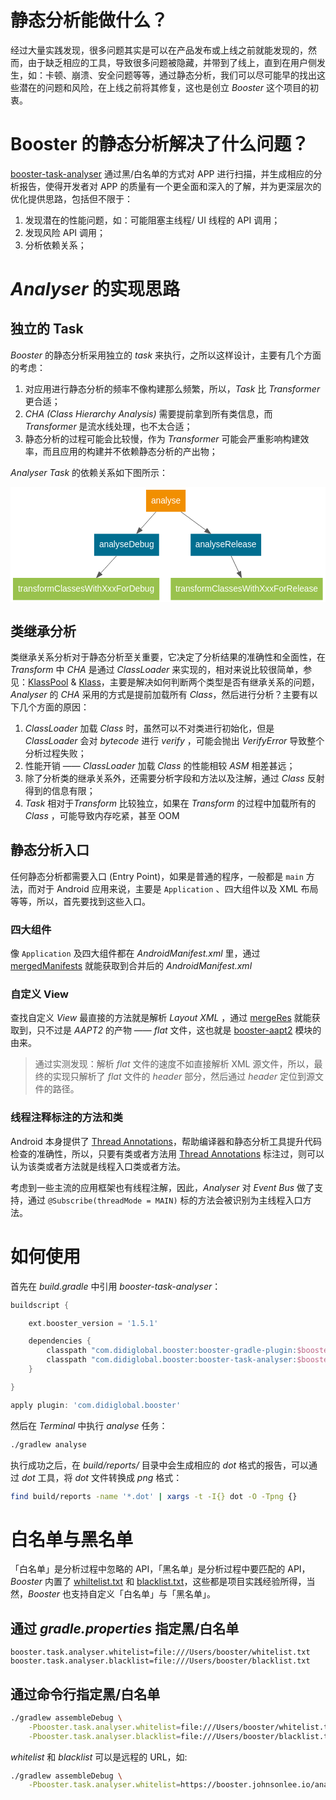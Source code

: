 # 静态分析能做什么？

经过大量实践发现，很多问题其实是可以在产品发布或上线之前就能发现的，然而，由于缺乏相应的工具，导致很多问题被隐藏，并带到了线上，直到在用户侧发生，如：卡顿、崩溃、安全问题等等，通过静态分析，我们可以尽可能早的找出这些潜在的问题和风险，在上线之前将其修复，这也是创立 *Booster* 这个项目的初衷。

# Booster 的静态分析解决了什么问题？

[booster-task-analyser](https://github.com/didi/booster/tree/master/booster-task-analyser) 通过黑/白名单的方式对 APP 进行扫描，并生成相应的分析报告，使得开发者对 APP 的质量有一个更全面和深入的了解，并为更深层次的优化提供思路，包括但不限于：

1. 发现潜在的性能问题，如：可能阻塞主线程/ UI 线程的 API 调用；
1. 发现风险 API 调用；
1. 分析依赖关系；

# *Analyser* 的实现思路

## 独立的 Task

*Booster* 的静态分析采用独立的 *task* 来执行，之所以这样设计，主要有几个方面的考虑：

1. 对应用进行静态分析的频率不像构建那么频繁，所以，*Task* 比 *Transformer* 更合适；
1. *CHA (Class Hierarchy Analysis)* 需要提前拿到所有类信息，而 *Transformer* 是流水线处理，也不太合适；
1. 静态分析的过程可能会比较慢，作为 *Transformer* 可能会严重影响构建效率，而且应用的构建并不依赖静态分析的产出物；

*Analyser Task* 的依赖关系如下图所示：

<svg width="514pt" height="188pt" viewBox="0.00 0.00 513.51 188.00" xmlns="http://www.w3.org/2000/svg" xmlns:xlink="http://www.w3.org/1999/xlink">
<g id="graph0" class="graph" transform="scale(1 1) rotate(0) translate(4 184)">
<title>analyser</title>
<polygon fill="#ffffff" stroke="transparent" points="-4,4 -4,-184 509.5063,-184 509.5063,4 -4,4"></polygon>
<!-- analyse -->
<g id="node1" class="node">
<title>analyse</title>
<polygon fill="#f18f01" stroke="transparent" points="281.4639,-180 216.9891,-180 216.9891,-144 281.4639,-144 281.4639,-180"></polygon>
<text text-anchor="middle" x="249.2265" y="-157.8" font-family="Helvetica,sans-Serif" font-size="14.00" fill="#ffffff">analyse</text>
</g>
<!-- analyseDebug -->
<g id="node2" class="node">
<title>analyseDebug</title>
<polygon fill="#006e90" stroke="transparent" points="238.2016,-108 132.2514,-108 132.2514,-72 238.2016,-72 238.2016,-108"></polygon>
<text text-anchor="middle" x="185.2265" y="-85.8" font-family="Helvetica,sans-Serif" font-size="14.00" fill="#ffffff">analyseDebug</text>
</g>
<!-- analyse&#45;&gt;analyseDebug -->
<g id="edge1" class="edge">
<title>analyse-&gt;analyseDebug</title>
<path fill="none" stroke="#555555" d="M233.0766,-143.8314C225.5548,-135.3694 216.47,-125.1489 208.2461,-115.8971"></path>
<polygon fill="#555555" stroke="#555555" points="210.8535,-113.5621 201.5938,-108.4133 205.6216,-118.2127 210.8535,-113.5621"></polygon>
</g>
<!-- analyseRelease -->
<g id="node3" class="node">
<title>analyseRelease</title>
<polygon fill="#006e90" stroke="transparent" points="404.8079,-108 289.6451,-108 289.6451,-72 404.8079,-72 404.8079,-108"></polygon>
<text text-anchor="middle" x="347.2265" y="-85.8" font-family="Helvetica,sans-Serif" font-size="14.00" fill="#ffffff">analyseRelease</text>
</g>
<!-- analyse&#45;&gt;analyseRelease -->
<g id="edge2" class="edge">
<title>analyse-&gt;analyseRelease</title>
<path fill="none" stroke="#555555" d="M273.956,-143.8314C286.1427,-134.8779 301.0088,-123.9558 314.1577,-114.2955"></path>
<polygon fill="#555555" stroke="#555555" points="316.5183,-116.9042 322.5049,-108.1628 312.3738,-111.263 316.5183,-116.9042"></polygon>
</g>
<!-- transformClassesWithXxxForDebug -->
<g id="node4" class="node">
<title>transformClassesWithXxxForDebug</title>
<polygon fill="#99c24d" stroke="transparent" points="238.6799,-36 -.2269,-36 -.2269,0 238.6799,0 238.6799,-36"></polygon>
<text text-anchor="middle" x="119.2265" y="-13.8" font-family="Helvetica,sans-Serif" font-size="14.00" fill="#ffffff">transformClassesWithXxxForDebug</text>
</g>
<!-- analyseDebug&#45;&gt;transformClassesWithXxxForDebug -->
<g id="edge3" class="edge">
<title>analyseDebug-&gt;transformClassesWithXxxForDebug</title>
<path fill="none" stroke="#555555" d="M168.5719,-71.8314C160.8151,-63.3694 151.4463,-53.1489 142.9655,-43.8971"></path>
<polygon fill="#555555" stroke="#555555" points="145.4427,-41.4198 136.1053,-36.4133 140.2826,-46.1499 145.4427,-41.4198"></polygon>
</g>
<!-- transformClassesWithXxxForRelease -->
<g id="node5" class="node">
<title>transformClassesWithXxxForRelease</title>
<polygon fill="#99c24d" stroke="transparent" points="505.2865,-36 257.1665,-36 257.1665,0 505.2865,0 505.2865,-36"></polygon>
<text text-anchor="middle" x="381.2265" y="-13.8" font-family="Helvetica,sans-Serif" font-size="14.00" fill="#ffffff">transformClassesWithXxxForRelease</text>
</g>
<!-- analyseRelease&#45;&gt;transformClassesWithXxxForRelease -->
<g id="edge4" class="edge">
<title>analyseRelease-&gt;transformClassesWithXxxForRelease</title>
<path fill="none" stroke="#555555" d="M355.8061,-71.8314C359.5623,-63.8771 364.0522,-54.369 368.2063,-45.5723"></path>
<polygon fill="#555555" stroke="#555555" points="371.4261,-46.9503 372.5313,-36.4133 365.0964,-43.9612 371.4261,-46.9503"></polygon>
</g>
</g>
</svg>

## 类继承分析

类继承关系分析对于静态分析至关重要，它决定了分析结果的准确性和全面性，在 *Transform* 中 *CHA* 是通过 *ClassLoader* 来实现的，相对来说比较很简单，参见：[KlassPool](https://github.com/didi/booster/blob/master/booster-transform-spi/src/main/kotlin/com/didiglobal/booster/transform/KlassPool.kt) & [Klass](https://github.com/didi/booster/blob/master/booster-transform-spi/src/main/kotlin/com/didiglobal/booster/transform/Klass.kt)，主要是解决如何判断两个类型是否有继承关系的问题，*Analyser* 的 *CHA* 采用的方式是提前加载所有 *Class*，然后进行分析？主要有以下几个方面的原因：

1. *ClassLoader* 加载 *Class* 时，虽然可以不对类进行初始化，但是 *ClassLoader* 会对 *bytecode* 进行 *verify* ，可能会抛出 *VerifyError* 导致整个分析过程失败；
1. 性能开销 —— *ClassLoader* 加载 *Class* 的性能相较 *ASM* 相差甚远；
1. 除了分析类的继承关系外，还需要分析字段和方法以及注解，通过 *Class* 反射得到的信息有限；
1. *Task* 相对于*Transform* 比较独立，如果在 *Transform* 的过程中加载所有的 *Class* ，可能导致内存吃紧，甚至 OOM

## 静态分析入口

任何静态分析都需要入口 (Entry Point)，如果是普通的程序，一般都是 `main` 方法，而对于 Android 应用来说，主要是 `Application` 、四大组件以及 XML 布局等等，所以，首先要找到这些入口。

### 四大组件

像 `Application` 及四大组件都在 *AndroidManifest.xml* 里，通过 [mergedManifests](https://github.com/didi/booster/blob/master/booster-android-gradle-api/src/main/kotlin/com/didiglobal/booster/gradle/VariantScope.kt#L142) 就能获取到合并后的 *AndroidManifest.xml*

### 自定义 View

查找自定义 *View* 最直接的方法就是解析 *Layout XML* ，通过 [mergeRes](https://github.com/didi/booster/blob/master/booster-android-gradle-api/src/main/kotlin/com/didiglobal/booster/gradle/VariantScope.kt#L148) 就能获取到，只不过是 *AAPT2* 的产物 —— *flat* 文件，这也就是 [booster-aapt2](https://github.com/didi/booster/tree/master/booster-aapt2) 模块的由来。

> 通过实测发现：解析 *flat* 文件的速度不如直接解析 XML 源文件，所以，最终的实现只解析了 *flat* 文件的 *header* 部分，然后通过 *header* 定位到源文件的路径。

### 线程注释标注的方法和类

Android 本身提供了 [Thread Annotations](https://developer.android.com/studio/write/annotations#thread-annotations)，帮助编译器和静态分析工具提升代码检查的准确性，所以，只要有类或者方法用 [Thread Annotations](https://developer.android.com/studio/write/annotations#thread-annotations) 标注过，则可以认为该类或者方法就是线程入口类或者方法。

  考虑到一些主流的应用框架也有线程注解，因此，*Analyser* 对 *Event Bus* 做了支持，通过 `@Subscribe(threadMode = MAIN)` 标的方法会被识别为主线程入口方法。

# 如何使用

首先在 *build.gradle* 中引用 *booster-task-analyser*：

```gradle:build.gradle
buildscript {

    ext.booster_version = '1.5.1'

    dependencies {
        classpath "com.didiglobal.booster:booster-gradle-plugin:$booster_version"
        classpath "com.didiglobal.booster:booster-task-analyser:$booster_version"
    }

}

apply plugin: 'com.didiglobal.booster'
```

然后在 *Terminal* 中执行 *analyse* 任务：

```bash
./gradlew analyse
```

执行成功之后，在 *build/reports/* 目录中会生成相应的 *dot* 格式的报告，可以通过 *dot* 工具，将 *dot* 文件转换成 *png* 格式：

```bash
find build/reports -name '*.dot' | xargs -t -I{} dot -O -Tpng {}
```

# 白名单与黑名单

「白名单」是分析过程中忽略的 API，「黑名单」是分析过程中要匹配的 API，*Booster* 内置了 [whiltelist.txt](https://github.com/didi/booster/blob/master/booster-task-analyser/src/main/resources/whitelist.txt) 和 [blacklist.txt](https://github.com/didi/booster/blob/master/booster-task-analyser/src/main/resources/blacklist.txt)，这些都是项目实践经验所得，当然，*Booster* 也支持自定义「白名单」与「黑名单」。

## 通过 *gradle.properties* 指定黑/白名单

```properties:gradle.properties
booster.task.analyser.whitelist=file:///Users/booster/whitelist.txt
booster.task.analyser.blacklist=file:///Users/booster/blacklist.txt
```

## 通过命令行指定黑/白名单

```bash
./gradlew assembleDebug \
    -Pbooster.task.analyser.whitelist=file:///Users/booster/whitelist.txt \
    -Pbooster.task.analyser.blacklist=file:///Users/booster/blacklist.txt
```

*whitelist* 和 *blacklist* 可以是远程的 URL，如:

```bash
./gradlew assembleDebug \
    -Pbooster.task.analyser.whitelist=https://booster.johnsonlee.io/analyser/whitelist.txt
```
